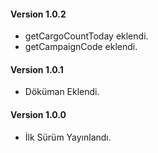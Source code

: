 #### Version 1.0.2
* getCargoCountToday eklendi.
* getCampaignCode eklendi.

#### Version 1.0.1
* Döküman Eklendi.

#### Version 1.0.0
* İlk Sürüm Yayınlandı.

